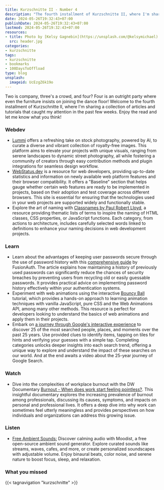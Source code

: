 ```yaml
---
title: Kurzschnitte II - Number 4
description: "The fourth installment of Kurzschnitte II, where I'm sharing a collection of articles and tutorials that caught my attention in the past few weeks."
date: 2024-05-26T19:32:43+07:00
publishDate: 2024-05-26T19:32:43+07:00
lastmod: 2024-05-26T19:32:43+07:00
resources:
- title: Photo by [Kelsy Gagnebin](https://unsplash.com/@kelsymichael) via [Unsplash](https://unsplash.com/)
  src: header.jpg
categories:
- kurzschnitte
tags:
- kurzschnitte
- bookmarks
- 100DaysToOffload
type: blog
unsplash:
  imageid: UcEzgZ6k19o
---
```


Two is company, three's a crowd, and four? Four is an outright party where even the furniture insists on joining the dance floor! Welcome to the fourth installment of Kurzschnitte II, where I'm sharing a collection of articles and tutorials that caught my attention in the past few weeks. Enjoy the read and let me know what you think!

### Webdev

* [Lummi](https://www.lummi.ai/) offers a refreshing take on stock photography, powered by AI, to curate a diverse and vibrant collection of royalty-free images. This platform aims to elevate your projects with unique visuals, ranging from serene landscapes to dynamic street photography, all while fostering a community of creators through easy contribution methods and plugin integrations for seamless design workflow.
* [WebStatus.dev](https://webstatus.dev/) is a resource for web developers, providing up-to-date statistics and information on newly available web platform features and their browser compatibility. It offers a "Baseline" section that helps gauge whether certain web features are ready to be implemented in projects, based on their adoption and test coverage across different browsers. This site is essential for ensuring that the technologies used in your web projects are supported widely and functionally stable.
* Explore the art of naming with [Classnames by Paul Robert Lloyd](https://classnames.paulrobertlloyd.com/), a resource providing thematic lists of terms to inspire the naming of HTML classes, CSS properties, or JavaScript functions. Each category, from actions to architecture, includes carefully selected words linked to definitions to enhance your naming decisions in web development projects.

### Learn

* Learn about the advantages of keeping user passwords secure through the use of password history with this [comprehensive guide](https://fusionauth.io/password-history) by FusionAuth. The article explains how maintaining a history of previously used passwords can significantly reduce the chances of security breaches by preventing users from recycling old or easily guessable passwords. It provides practical advice on implementing password history effectively within your authentication systems.
* Experiment with web animations using the interactive [Bouncy Ball](https://sparkbox.github.io/bouncy-ball/#vanilla-js) tutorial, which provides a hands-on approach to learning animation techniques with vanilla JavaScript, pure CSS and the Web Animations API, among many other methods. This resource is perfect for developers looking to understand the basics of web animations and apply them in their projects.
* Embark on [a journey through Google's interactive experience](https://searchplayground.google/) to discover 25 of the most searched people, places, and moments over the past 25 years. Use provided clues to identify items, tapping on tiles for hints and verifying your guesses with a simple tap. Completing categories unlocks deeper insights into each search trend, offering a unique way to explore and understand the impact of these searches on our world. And at the end awaits a video about the 25-year journey of Google Search.

### Watch

* Dive into the complexities of workplace burnout with the DW Documentary [Burnout - When does work start feeling pointless?](https://www.youtube.com/watch?v=raVms8w61No). This insightful documentary explores the increasing prevalence of burnout among professionals, discussing its causes, symptoms, and impacts on personal and professional lives. It offers a deep dive into why work can sometimes feel utterly meaningless and provides perspectives on how individuals and organizations can address this growing issue.

### Listen

* [Free Ambient Sounds:](https://moodist.app/) Discover calming audio with Moodist, a free open-source ambient sound generator. Explore curated sounds like streams, waves, cafes, and more, or create personalized soundscapes with adjustable volume. Enjoy binaural beats, color noise, and serene nature to boost focus, sleep, and relaxation.

### What you missed

{{< tagnavigation "kurzschnitte" >}}
